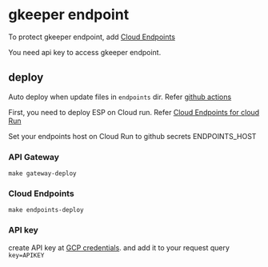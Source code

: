 # gkeeper endpoint

To protect gkeeper endpoint,
add [Cloud Endpoints](https://cloud.google.com/endpoints/docs/openapi/get-started-cloud-run?hl=ja)

You need api key to access gkeeper endpoint.

## deploy

Auto deploy when update files in `endpoints` dir.
Refer [github actions](../.github/workflows/endpoints.yml)


First, you need to deploy ESP on Cloud run.
Refer [Cloud Endpoints for cloud Run](https://cloud.google.com/endpoints/docs/openapi/get-started-cloud-run?hl=ja)

Set your endpoints host on Cloud Run to github secrets ENDPOINTS_HOST

### API Gateway

`make gateway-deploy`

### Cloud Endpoints

`make endpoints-deploy`

### API key

create API key at [GCP credentials](https://console.cloud.google.com/apis/credentials?hl=ja&project=tktkc-243513).
and add it to your request query `key=APIKEY`
